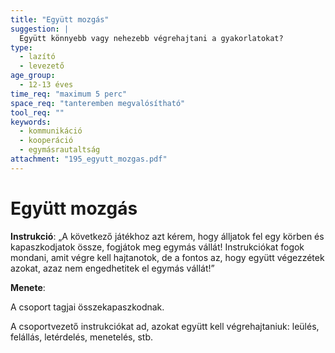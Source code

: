 ```yaml
---
title: "Együtt mozgás"
suggestion: | 
  Együtt könnyebb vagy nehezebb végrehajtani a gyakorlatokat?
type:
  - lazító
  - levezető
age_group:
  - 12-13 éves
time_req: "maximum 5 perc"
space_req: "tanteremben megvalósítható"
tool_req: ""
keywords: 
  - kommunikáció
  - kooperáció
  - egymásrautaltság
attachment: "195_egyutt_mozgas.pdf"
---
```


# Együtt mozgás

**Instrukció**: „A következő játékhoz azt kérem, hogy álljatok fel egy körben és kapaszkodjatok össze, fogjátok meg egymás vállát! Instrukciókat fogok mondani, amit végre kell hajtanotok, de a fontos az, hogy együtt végezzétek azokat, azaz nem engedhetitek el egymás vállát!”

 **Menete**:

A csoport tagjai összekapaszkodnak.

A csoportvezető instrukciókat ad, azokat együtt kell végrehajtaniuk: leülés, felállás, letérdelés, menetelés, stb.
  
  
